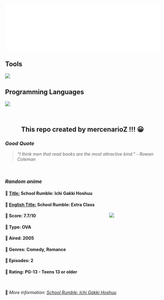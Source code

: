 
<img src="svg/nai.svg" />

<p>
  <h2>Tools</h2>
  <a href="https://skillicons.dev">
    <img src="https://skillicons.dev/icons?i=git,bash,vim,ubuntu,tensorflow,pytorch,docker,raspberrypi" />
  </a>

  <br />

  <h2>Programming Languages</h2>

  <a href="https://skillicons.dev">
    <img src="https://skillicons.dev/icons?i=python,c,cpp" />
  </a>
</p>

<br />

<h2 align="center">This repo created by mercenarioZ !!! 😀</h2>
<h3><i>Good Quote</i></h3>

<blockquote>
<i>
“I think men that read books are the most attractive kind.” - Rowan Coleman
</i>
</blockquote>

<br />

<h3><i>Random anime</i></h3>

<h4>
  <strong>🥭 <u>Title:</u></strong> School Rumble: Ichi Gakki Hoshuu
</h4>

<h4>🌿 <u>English Title:</u> School Rumble: Extra Class</h4>

<img align="right" width="165" src=https://cdn.myanimelist.net/images/anime/5/75489.jpg />

<h4>🌱 Score: 7.7/10</h4>

<h4>🌲 Type: OVA</h4>

<h4>🌴 Aired: 2005</h4>

<h4>🌵 Genres: Comedy, Romance</h4>

<h4>🥑 Episodes: 2</h4>

<h4>🍏 Rating: PG-13 - Teens 13 or older</h4>

<br />

🍂 *More information: [School Rumble: Ichi Gakki Hoshuu](https://myanimelist.net/anime/517/School_Rumble__Ichi_Gakki_Hoshuu)*
    